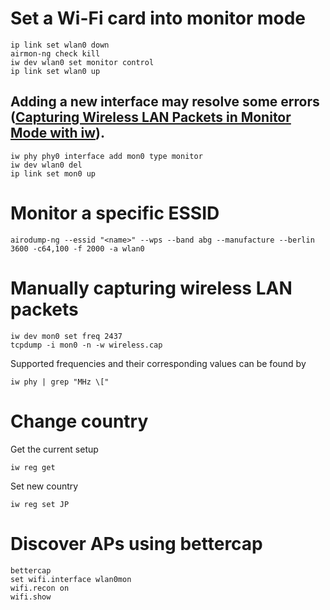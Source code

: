 # Set a Wi-Fi card into monitor mode
```console
ip link set wlan0 down
airmon-ng check kill
iw dev wlan0 set monitor control
ip link set wlan0 up
```

## Adding a new interface may resolve some errors ([Capturing Wireless LAN Packets in Monitor Mode with iw](https://sandilands.info/sgordon/capturing-wifi-in-monitor-mode-with-iw)).
```console
iw phy phy0 interface add mon0 type monitor
iw dev wlan0 del
ip link set mon0 up
```

# Monitor a specific ESSID
```console
airodump-ng --essid "<name>" --wps --band abg --manufacture --berlin 3600 -c64,100 -f 2000 -a wlan0
```

# Manually capturing wireless LAN packets
```console
iw dev mon0 set freq 2437
tcpdump -i mon0 -n -w wireless.cap
```
Supported frequencies and their corresponding values can be found by
```console
iw phy | grep "MHz \["
```

# Change country
Get the current setup
```console
iw reg get
```
Set new country
```console
iw reg set JP
```

# Discover APs using bettercap
```console
bettercap
set wifi.interface wlan0mon
wifi.recon on
wifi.show
```
